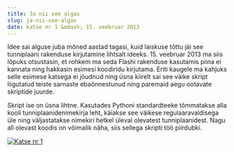 ```yaml
---
title: Ja nii see algas
slug: ja-nii-see-algas
date: katse nr 1 &mdash; 15. veebruar 2013
---
```


Idee sai alguse juba mõned aastad tagasi, kuid laiskuse tõttu jäi see tunniplaani
rakenduse kirjutamine lihtsalt ideeks. 15. veebruar 2013 ma siis lõpuks
otsustasin, et rohkem ma seda Flashi rakenduse kasutamis piina ei kannata ning
hakkasin esimesi koodiridu kirjutama. Eriti kaugele ma kahjuks selle esimese
katsega ei jõudnud ning üsna kiirelt sai see väike skript liigutatud teiste
sarnaste ebaõnnestunud ning paremaid aegu ootavate skriptide juurde.

Skript ise on üsna lihtne. Kasutades Pythoni standardteeke tõmmatakse alla
kooli tunniplaanidenimekirja leht, käiakse see väikese regulaaravaldisega üle
ning väljastatakse nimekiri hetkel üleval olevatest tunniplaanidest. Nagu all olevast
koodis on võimalik näha, siis sellega skripti töö piirdubki.

<a href="http://i.imgur.com/qnal8Zy.png"><img src="http://i.imgur.com/qnal8Zy.png" title="Katse nr 1" /></a>

<script src="https://gist.github.com/arti95/88468101c54745c85e90.js"></script>
